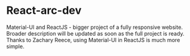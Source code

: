 # React-arc-dev
Material-UI and ReactJS - bigger project of a fully responsive website. Broader description will be updated as soon as the full project is ready.  Thanks to Zachary Reece, using Material-UI in ReactJS is much more simple.
